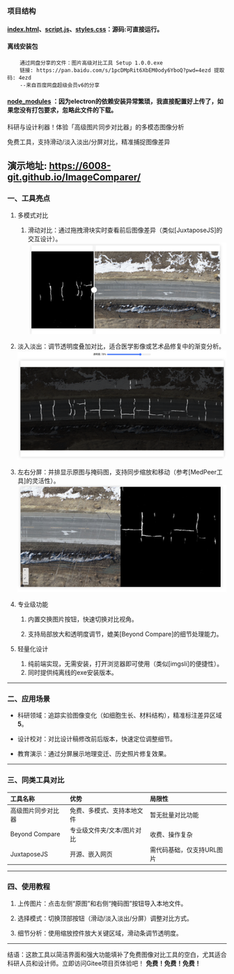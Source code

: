 ### 项目结构
#### [index.html](index.html)、[script.js](script.js)、[styles.css](styles.css)：源码:可直接运行。
#### 离线安装包
        通过网盘分享的文件：图片高级对比工具 Setup 1.0.0.exe
        链接: https://pan.baidu.com/s/1pcDMpRit6XbEM0ody6YboQ?pwd=4ezd 提取码: 4ezd 
        --来自百度网盘超级会员v6的分享
#### [node_modules](node_modules) ：因为electron的依赖安装异常繁琐，我直接配置好上传了，如果您没有打包要求，忽略此文件的下载。

科研与设计利器！体验「高级图片同步对比器」的多模态图像分析​​

免费工具，支持滑动/淡入淡出/分屏对比，精准捕捉图像差异 

演示地址:
https://6008-git.github.io/ImageComparer/
---

### 一、工具亮点

1. ​​多模式对比​​

    1. ​​滑动对比​​：通过拖拽滑块实时查看前后图像差异（类似[JuxtaposeJS]的交互设计）。
     ![img.png](img.png)


2. ​​淡入淡出​​：调节透明度叠加对比，适合医学影像或艺术品修复中的渐变分析。
       ![img_1.png](img_1.png)

3. ​​左右分屏​​：并排显示原图与掩码图，支持同步缩放和移动（参考[MedPeer工具]的灵活性）。
   ![img_2.png](img_2.png)


4. ​​专业级功能​​

    1. 内置​​交换图片​​按钮，快速切换对比视角。

    2. 支持​​局部放大​​和透明度调节，媲美[Beyond Compare]的细节处理能力。

5. ​​轻量化设计​​

    1. 纯前端实现，无需安装，打开浏览器即可使用（类似[imgsli]的便捷性）。
    2. 同时提供纯离线的exe安装版本。



---

### 二、应用场景

* ​​科研领域​​：追踪实验图像变化（如细胞生长、材料结构），精准标注差异区域**5**。

* ​​设计校对​​：对比设计稿修改前后版本，快速定位调整细节。

* ​​教育演示​​：通过分屏展示地理变迁、历史照片修复效果。


---

### 三、同类工具对比

|工具名称|优势|局限性|
|:----|:----|:----|
|高级图片同步对比器|免费、多模式、支持本地文件|暂无批量对比功能|
|Beyond Compare|专业级文件夹/文本/图片对比|收费、操作复杂|
|JuxtaposeJS|开源、嵌入网页|需代码基础，仅支持URL图片|


---

### 四、使用教程

1. ​​上传图片​​：点击左侧“原图”和右侧“掩码图”按钮导入本地文件。

2. ​​选择模式​​：切换顶部按钮（滑动/淡入淡出/分屏）调整对比方式。

3. ​​细节分析​​：使用缩放控件放大关键区域，滑动条调节透明度。


---

​​结语​​：这款工具以简洁界面和强大功能填补了免费图像对比工具的空白，尤其适合科研人员和设计师。立即访问Gitee项目页体验吧！
**免费！免费！免费！**






